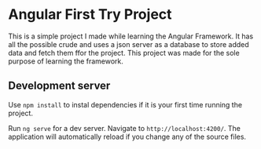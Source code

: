 # Angular First Try Project

This is a simple project I made while learning the Angular Framework. It has all the possible crude and uses a json server as a database to store added data and fetch them ffor the project. This project was made for the sole purpose of learning the framework.

## Development server

Use `npm install` to instal dependencies if it is your first time running the project.

Run `ng serve` for a dev server. Navigate to `http://localhost:4200/`. The application will automatically reload if you change any of the source files.
